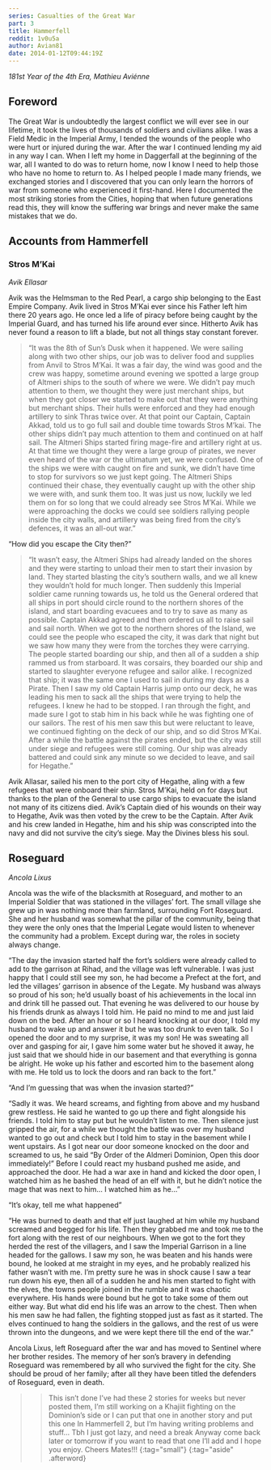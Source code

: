 ```yaml
---
series: Casualties of the Great War
part: 3
title: Hammerfell
reddit: 1v0u5a
author: Avian81
date: 2014-01-12T09:44:19Z
---
```


*181st Year of the 4th Era, Mathieu Aviénne*

## Foreword

The Great War is undoubtedly the largest conflict we will ever see in our
lifetime, it took the lives of thousands of soldiers and civilians alike. I was
a Field Medic in the Imperial Army, I tended the wounds of the people who were
hurt or injured during the war. After the war I continued lending my aid in any
way I can. When I left my home in Daggerfall at the beginning of the war, all I
wanted to do was to return home, now I know I need to help those who have no
home to return to. As I helped people I made many friends, we exchanged stories
and I discovered that you can only learn the horrors of war from someone who
experienced it first-hand. Here I documented the most striking stories from the
Cities, hoping that when future generations read this, they will know the
suffering war brings and never make the same mistakes that we do.

## Accounts from Hammerfell

### Stros M’Kai

*Avik Ellasar*

Avik was the Helmsman to the Red Pearl, a cargo ship belonging to the East
Empire Company. Avik lived in Stros M’Kai ever since his Father left him there
20 years ago. He once led a life of piracy before being caught by the Imperial
Guard, and has turned his life around ever since. Hitherto Avik has never found
a reason to lift a blade, but not all things stay constant forever.

> “It was the 8th of Sun’s Dusk when it happened. We were sailing along with
> two other ships, our job was to deliver food and supplies from Anvil to Stros
> M’Kai. It was a fair day, the wind was good and the crew was happy, sometime
> around evening we spotted a large group of Altmeri ships to the south of where
> we were. We didn’t pay much attention to them, we thought they were just
> merchant ships, but when they got closer we started to make out that they were
> anything but merchant ships. Their hulls were enforced and they had enough
> artillery to sink Thras twice over. At that point our Captain, Captain Akkad,
> told us to go full sail and double time towards Stros M’kai. The other ships
> didn’t pay much attention to them and continued on at half sail. The Altmeri
> Ships started firing mage-fire and artillery right at us. At that time we
> thought they were a large group of pirates, we never even heard of the war or
> the ultimatum yet, we were confused. One of the ships we were with caught on
> fire and sunk, we didn’t have time to stop for survivors so we just kept
> going. The Altmeri Ships continued their chase, they eventually caught up with
> the other ship we were with, and sunk them too. It was just us now, luckily we
> led them on for so long that we could already see Stros M’Kai. While we were
> approaching the docks we could see soldiers rallying people inside the city
> walls, and artillery was being fired from the city’s defences, it was an
> all-out war.”

“How did you escape the City then?”

> “It wasn’t easy, the Altmeri Ships had already landed on the shores and they
> were starting to unload their men to start their invasion by land. They
> started blasting the city’s southern walls, and we all knew they wouldn’t hold
> for much longer. Then suddenly this Imperial soldier came running towards us,
> he told us the General ordered that all ships in port should circle round to
> the northern shores of the island, and start boarding evacuees and to try to
> save as many as possible. Captain Akkad agreed and then ordered us all to
> raise sail and sail north. When we got to the northern shores of the Island,
> we could see the people who escaped the city, it was dark that night but we
> saw how many they were from the torches they were carrying. The people started
> boarding our ship, and then all of a sudden a ship rammed us from starboard.
> It was corsairs, they boarded our ship and started to slaughter everyone
> refugee and sailor alike. I recognized that ship; it was the same one I used
> to sail in during my days as a Pirate. Then I saw my old Captain Harris jump
> onto our deck, he was leading his men to sack all the ships that were trying
> to help the refugees. I knew he had to be stopped. I ran through the fight,
> and made sure I got to stab him in his back while he was fighting one of our
> sailors. The rest of his men saw this but were reluctant to leave, we
> continued fighting on the deck of our ship, and so did Stros M’Kai. After a
> while the battle against the pirates ended, but the city was still under siege
> and refugees were still coming. Our ship was already battered and could sink
> any minute so we decided to leave, and sail for Hegathe.”

Avik Allasar, sailed his men to the port city of Hegathe, aling with a few
refugees that were onboard their ship. Stros M’Kai, held on for days but thanks
to the plan of the General to use cargo ships to evacuate the island not many of
its citizens died. Avik’s Captain died of his wounds on their way to Hegathe,
Avik was then voted by the crew to be the Captain. After Avik and his crew
landed in Hegathe, him and his ship was conscripted into the navy and did not
survive the city’s siege. May the Divines bless his soul.

## Roseguard

*Ancola Lixus*

Ancola was the wife of the blacksmith at Roseguard, and mother to an Imperial
Soldier that was stationed in the villages’ fort. The small village she grew up
in was nothing more than farmland, surrounding Fort Roseguard. She and her
husband was somewhat the pillar of the community, being that they were the only
ones that the Imperial Legate would listen to whenever the community had a
problem. Except during war, the roles in society always change.

“The day the invasion started half the fort’s soldiers were already called to
add to the garrison at Rihad, and the village was left vulnerable. I was just
happy that I could still see my son, he had  become a Prefect at the fort, and
led the villages’ garrison in absence of the Legate. My husband was always so
proud of his son; he’d usually boast of his achievements in the local inn and
drink till he passed out. That evening he was delivered to our house by his
friends drunk as always I told him. He paid no mind to me and just laid down on
the bed. After an hour or so I heard knocking at our door, I told my husband to
wake up and answer it but he was too drunk to even talk. So I opened the door
and to my surprise, it was my son! He was sweating all over and gasping for air,
I gave him some water but he shoved it away, he just said that we should hide in
our basement and that everything is gonna be alright. He woke up his father and
escorted him to the basement along with me. He told us to lock the doors and ran
back to the fort.”

“And I’m guessing that was when the invasion started?”

“Sadly it was. We heard screams, and fighting from above and my husband grew
restless. He said he wanted to go up there and fight alongside his friends. I
told him to stay put but he wouldn’t listen to me. Then silence just gripped the
air, for a while we thought the battle was over my husband wanted to go out and
check but I told him to stay in the basement while I went upstairs. As I got
near our door someone knocked on the door and screamed to us, he said “By Order
of the Aldmeri Dominion, Open this door immediately!” Before I could react my
husband pushed me aside, and approached the door. He had a war axe in hand and
kicked the door open, I watched him as he bashed the head of an elf with it, but
he didn’t notice the mage that was next to him… I watched him as he…”

“It’s okay, tell me what happened”

“He was burned to death and that elf just laughed at him while my husband
screamed and begged for his life. Then they grabbed me and took me to the fort
along with the rest of our neighbours. When we got to the fort they herded the
rest of the villagers, and I saw the Imperial Garrison in a line headed for the
gallows. I saw my son, he was beaten and his hands were bound, he looked at me
straight in my eyes, and he probably realized his father wasn’t with me. I’m
pretty sure he was in shock cause I saw a tear run down his eye, then all of a
sudden he and his men started to fight with the elves, the towns people joined
in the rumble and it was chaotic everywhere. His hands were bound but he got to
take some of them out either way. But what did end his life was an arrow to the
chest. Then when his men saw he had fallen, the fighting stopped just as fast as
it started. The elves continued to hang the soldiers in the gallows, and the
rest of us were thrown into the dungeons, and we were kept there till the end of
the war.”

Ancola Lixus, left Roseguard after the war and has moved to Sentinel where her
brother resides. The memory of her son’s bravery in defending Roseguard was
remembered by all who survived the fight for the city. She should be proud of
her family; after all they have been titled the defenders of Roseguard, even in
death.

> > This isn’t done I’ve had these 2 stories for weeks but never posted them,
> > I’m still working on a Khajiit fighting on the Dominion’s side or I can put
> > that one in another story and put this one In Hammerfell 2, but I’m having
> > writing problems and stuff… Tbh I just got lazy, and need a break Anyway
> > come back later or tomorrow if you want to read that one I’ll add and I hope
> > you enjoy. Cheers Mates!!!
> {:tag="small"}
{:tag="aside" .afterword}
